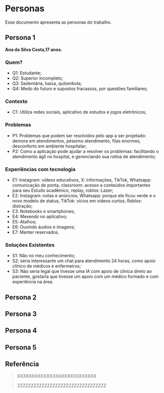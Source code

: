 # Personas

Esse documento apresenta as personas do trabalho.

## Persona 1

**Ana da Silva Costa,17 anos.**

### Quem?
- Q1: Estudante;
- Q2: Superior incompleto;
- Q3: Sedentária, baixa, quilombola;
- Q4: Medo do futuro e supostos fracassos, por questões familiares; 

### Contexto
- C1: Utiliza redes sociais, aplicativo de estudos e jogos eletrônicos;

### Problemas
- P1: Problemas que podem ser resolvidos pelo app a ser projetado: demora em atendimentos, péssimo atendimento, filas enormes, desconforto em ambiente hospitalar;
- P2: Como a aplicação pode ajudar a resolver os problemas: facilitando o atendimento ágil no hospital, e gerenciando sua rotina de atendimento;

### Experiências com tecnologia
- E1: Instagram: vídeos educativos, X: informações, TikTok, Whatsapp: comunicação de ponta, classroom: acesso a conteúdos importantes para seu Estudo acadêmico, replay, roblox: Lazer; 
- E2: Instagram: notas e anúncios; Whatsapp: porque ele ficou verde e o novo modelo de status; TikTok: vícios em vídeos curtos; Roblox: distração;
- E3: Notebooks e smartphones;
- E4: Mexendo no aplicativo;
- E5: Atalhos;
- E6: Ouvindo áudios e imagens;
- E7: Manter reservados.

### Soluções Existentes
- S1: Não no meu conhecimento; 
- S2: seria interessante um chat para atendimento 24 horas, como apoio clínico de médicos e enfermeiros; 
- S3: Não seria legal que tivesse uma IA com apoio de clínica direto ao paciente, gostaria que tivesse um apoio com um médico formado e com experiência na área.

## Persona 2


## Persona 3


## Persona 4

## Persona 5


## Referência 

> XXXXXXXXXXXXXXXXXXXXXXXXXXX

> ZZZZZZZZZZZZZZZZZZZZZZZZZZZZZZZZZ
